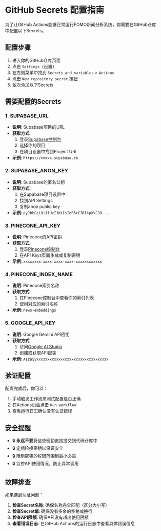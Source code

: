 # GitHub Secrets 配置指南

为了让GitHub Actions能够正常运行FOMO新闻分析系统，你需要在GitHub仓库中配置以下Secrets。

## 配置步骤

1. 进入你的GitHub仓库页面
2. 点击 `Settings`（设置）
3. 在左侧菜单中找到 `Secrets and variables` > `Actions`
4. 点击 `New repository secret` 按钮
5. 依次添加以下Secrets

## 需要配置的Secrets

### 1. SUPABASE_URL
- **说明**: Supabase项目的URL
- **获取方式**: 
  1. 登录[Supabase控制台](https://app.supabase.com)
  2. 选择你的项目
  3. 在项目设置中找到Project URL
- **示例**: `https://xxxxx.supabase.co`

### 2. SUPABASE_ANON_KEY
- **说明**: Supabase的匿名公钥
- **获取方式**:
  1. 在Supabase项目设置中
  2. 找到API Settings
  3. 复制anon public key
- **示例**: `eyJhbGciOiJIUzI1NiIsInR5cCI6IkpXVCJ9...`

### 3. PINECONE_API_KEY
- **说明**: Pinecone的API密钥
- **获取方式**:
  1. 登录[Pinecone控制台](https://app.pinecone.io)
  2. 在API Keys页面生成或复制密钥
- **示例**: `xxxxxxxx-xxxx-xxxx-xxxx-xxxxxxxxxxxx`

### 4. PINECONE_INDEX_NAME
- **说明**: Pinecone索引名称
- **获取方式**:
  1. 在Pinecone控制台中查看你的索引列表
  2. 使用对应的索引名称
- **示例**: `news-embeddings`

### 5. GOOGLE_API_KEY
- **说明**: Google Gemini API密钥
- **获取方式**:
  1. 访问[Google AI Studio](https://makersuite.google.com/app/apikey)
  2. 创建或获取API密钥
- **示例**: `AIzaSyxxxxxxxxxxxxxxxxxxxxxxxxxxxxxxxxx`

## 验证配置

配置完成后，你可以：

1. 手动触发工作流来测试配置是否正确
2. 在Actions页面点击 `Run workflow`
3. 查看运行日志确认没有认证错误

## 安全提醒

- 🔒 **永远不要**将这些密钥直接提交到代码仓库中
- 🔒 定期轮换密钥以保证安全
- 🔒 限制密钥的权限范围到最小必需
- 🔒 监控API使用情况，防止异常调用

## 故障排查

如果遇到认证问题：

1. **检查Secret名称**: 确保名称完全匹配（区分大小写）
2. **检查Secret值**: 确保没有多余的空格或换行
3. **检查API限额**: 确保API没有超出使用限额
4. **查看错误日志**: 在GitHub Actions的运行日志中查看具体错误信息